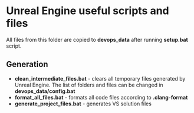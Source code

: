 # Unreal Engine useful scripts and files

All files from this folder are copied to **devops_data** after running **setup.bat** script.

## Generation
* **clean_intermediate_files.bat** - clears all temporary files generated by Unreal Engine. The list of folders and files can be changed in **devops_data/config.bat**
* **format_all_files.bat** - formats all code files according to **.clang-format**
* **generate_project_files.bat** - generates VS solution files